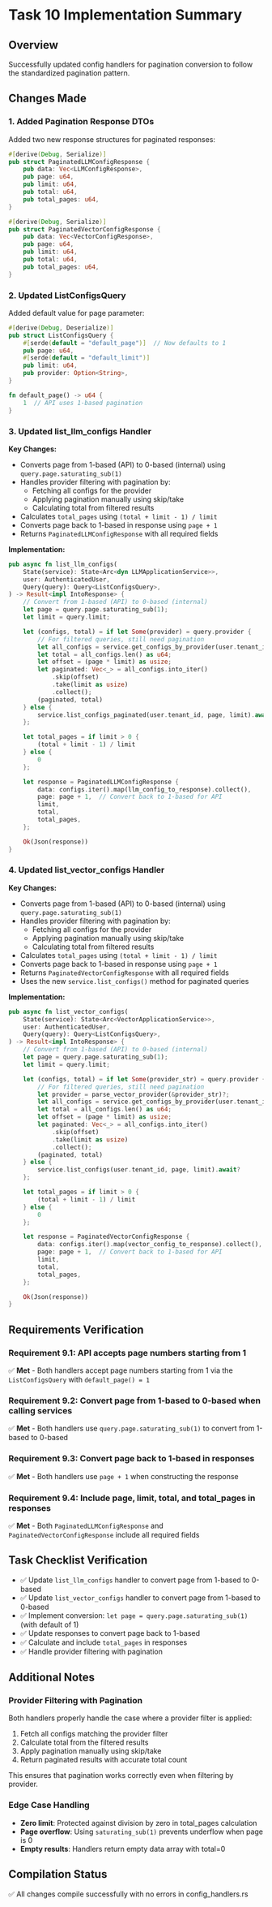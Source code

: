 # Task 10 Implementation Summary

## Overview
Successfully updated config handlers for pagination conversion to follow the standardized pagination pattern.

## Changes Made

### 1. Added Pagination Response DTOs

Added two new response structures for paginated responses:

```rust
#[derive(Debug, Serialize)]
pub struct PaginatedLLMConfigResponse {
    pub data: Vec<LLMConfigResponse>,
    pub page: u64,
    pub limit: u64,
    pub total: u64,
    pub total_pages: u64,
}

#[derive(Debug, Serialize)]
pub struct PaginatedVectorConfigResponse {
    pub data: Vec<VectorConfigResponse>,
    pub page: u64,
    pub limit: u64,
    pub total: u64,
    pub total_pages: u64,
}
```

### 2. Updated ListConfigsQuery

Added default value for page parameter:

```rust
#[derive(Debug, Deserialize)]
pub struct ListConfigsQuery {
    #[serde(default = "default_page")]  // Now defaults to 1
    pub page: u64,
    #[serde(default = "default_limit")]
    pub limit: u64,
    pub provider: Option<String>,
}

fn default_page() -> u64 {
    1  // API uses 1-based pagination
}
```

### 3. Updated list_llm_configs Handler

**Key Changes:**
- Converts page from 1-based (API) to 0-based (internal) using `query.page.saturating_sub(1)`
- Handles provider filtering with pagination by:
  - Fetching all configs for the provider
  - Applying pagination manually using skip/take
  - Calculating total from filtered results
- Calculates `total_pages` using `(total + limit - 1) / limit`
- Converts page back to 1-based in response using `page + 1`
- Returns `PaginatedLLMConfigResponse` with all required fields

**Implementation:**
```rust
pub async fn list_llm_configs(
    State(service): State<Arc<dyn LLMApplicationService>>,
    user: AuthenticatedUser,
    Query(query): Query<ListConfigsQuery>,
) -> Result<impl IntoResponse> {
    // Convert from 1-based (API) to 0-based (internal)
    let page = query.page.saturating_sub(1);
    let limit = query.limit;

    let (configs, total) = if let Some(provider) = query.provider {
        // For filtered queries, still need pagination
        let all_configs = service.get_configs_by_provider(user.tenant_id, &provider).await?;
        let total = all_configs.len() as u64;
        let offset = (page * limit) as usize;
        let paginated: Vec<_> = all_configs.into_iter()
            .skip(offset)
            .take(limit as usize)
            .collect();
        (paginated, total)
    } else {
        service.list_configs_paginated(user.tenant_id, page, limit).await?
    };

    let total_pages = if limit > 0 {
        (total + limit - 1) / limit
    } else {
        0
    };

    let response = PaginatedLLMConfigResponse {
        data: configs.iter().map(llm_config_to_response).collect(),
        page: page + 1,  // Convert back to 1-based for API
        limit,
        total,
        total_pages,
    };

    Ok(Json(response))
}
```

### 4. Updated list_vector_configs Handler

**Key Changes:**
- Converts page from 1-based (API) to 0-based (internal) using `query.page.saturating_sub(1)`
- Handles provider filtering with pagination by:
  - Fetching all configs for the provider
  - Applying pagination manually using skip/take
  - Calculating total from filtered results
- Calculates `total_pages` using `(total + limit - 1) / limit`
- Converts page back to 1-based in response using `page + 1`
- Returns `PaginatedVectorConfigResponse` with all required fields
- Uses the new `service.list_configs()` method for paginated queries

**Implementation:**
```rust
pub async fn list_vector_configs(
    State(service): State<Arc<VectorApplicationService>>,
    user: AuthenticatedUser,
    Query(query): Query<ListConfigsQuery>,
) -> Result<impl IntoResponse> {
    // Convert from 1-based (API) to 0-based (internal)
    let page = query.page.saturating_sub(1);
    let limit = query.limit;

    let (configs, total) = if let Some(provider_str) = query.provider {
        // For filtered queries, still need pagination
        let provider = parse_vector_provider(&provider_str)?;
        let all_configs = service.get_configs_by_provider(user.tenant_id, provider).await?;
        let total = all_configs.len() as u64;
        let offset = (page * limit) as usize;
        let paginated: Vec<_> = all_configs.into_iter()
            .skip(offset)
            .take(limit as usize)
            .collect();
        (paginated, total)
    } else {
        service.list_configs(user.tenant_id, page, limit).await?
    };

    let total_pages = if limit > 0 {
        (total + limit - 1) / limit
    } else {
        0
    };

    let response = PaginatedVectorConfigResponse {
        data: configs.iter().map(vector_config_to_response).collect(),
        page: page + 1,  // Convert back to 1-based for API
        limit,
        total,
        total_pages,
    };

    Ok(Json(response))
}
```

## Requirements Verification

### Requirement 9.1: API accepts page numbers starting from 1
✅ **Met** - Both handlers accept page numbers starting from 1 via the `ListConfigsQuery` with `default_page() = 1`

### Requirement 9.2: Convert page from 1-based to 0-based when calling services
✅ **Met** - Both handlers use `query.page.saturating_sub(1)` to convert from 1-based to 0-based

### Requirement 9.3: Convert page back to 1-based in responses
✅ **Met** - Both handlers use `page + 1` when constructing the response

### Requirement 9.4: Include page, limit, total, and total_pages in responses
✅ **Met** - Both `PaginatedLLMConfigResponse` and `PaginatedVectorConfigResponse` include all required fields

## Task Checklist Verification

- ✅ Update `list_llm_configs` handler to convert page from 1-based to 0-based
- ✅ Update `list_vector_configs` handler to convert page from 1-based to 0-based
- ✅ Implement conversion: `let page = query.page.saturating_sub(1)` (with default of 1)
- ✅ Update responses to convert page back to 1-based
- ✅ Calculate and include `total_pages` in responses
- ✅ Handle provider filtering with pagination

## Additional Notes

### Provider Filtering with Pagination
Both handlers properly handle the case where a provider filter is applied:
1. Fetch all configs matching the provider filter
2. Calculate total from the filtered results
3. Apply pagination manually using skip/take
4. Return paginated results with accurate total count

This ensures that pagination works correctly even when filtering by provider.

### Edge Case Handling
- **Zero limit**: Protected against division by zero in total_pages calculation
- **Page overflow**: Using `saturating_sub(1)` prevents underflow when page is 0
- **Empty results**: Handlers return empty data array with total=0

## Compilation Status
✅ All changes compile successfully with no errors in config_handlers.rs
